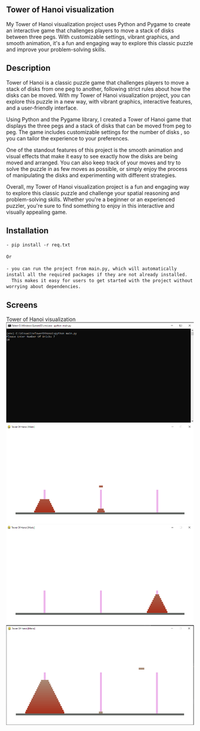 
## Tower of Hanoi visualization

My Tower of Hanoi visualization project uses Python and Pygame to create an interactive game that challenges players to move a stack of disks between three pegs. With customizable settings, vibrant graphics, and smooth animation, it's a fun and engaging way to explore this classic puzzle and improve your problem-solving skills.

Description
-----------

Tower of Hanoi is a classic puzzle game that challenges players to move a stack of disks from one peg to another, following strict rules about how the disks can be moved. With my Tower of Hanoi visualization project, you can explore this puzzle in a new way, with vibrant graphics, interactive features, and a user-friendly interface.

Using Python and the Pygame library, I created a Tower of Hanoi game that displays the three pegs and a stack of disks that can be moved from peg to peg. The game includes customizable settings for the number of disks , so you can tailor the experience to your preferences.

One of the standout features of this project is the smooth animation and visual effects that make it easy to see exactly how the disks are being moved and arranged. You can also keep track of your moves and try to solve the puzzle in as few moves as possible, or simply enjoy the process of manipulating the disks and experimenting with different strategies.

Overall, my Tower of Hanoi visualization project is a fun and engaging way to explore this classic puzzle and challenge your spatial reasoning and problem-solving skills. Whether you're a beginner or an experienced puzzler, you're sure to find something to enjoy in this interactive and visually appealing game.

Installation
------------
    - pip install -r req.txt

    Or

    - you can run the project from main.py, which will automatically install all the required packages if they are not already installed.
      This makes it easy for users to get started with the project without worrying about dependencies.

Screens
-----

Tower of Hanoi visualization
![Tower of Hanoi visualization](https://raw.githubusercontent.com/MarioNageh/TowerOfHanoiVisualization/master/screens/cmd.png)
![Tower of Hanoi visualization](https://raw.githubusercontent.com/MarioNageh/TowerOfHanoiVisualization/master/screens/TOH.png)
![Tower of Hanoi visualization](https://raw.githubusercontent.com/MarioNageh/TowerOfHanoiVisualization/master/screens/TOHEND.png)
![Tower of Hanoi visualization](https://raw.githubusercontent.com/MarioNageh/TowerOfHanoiVisualization/master/screens/20.png)
